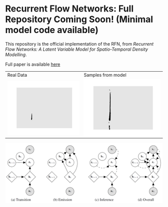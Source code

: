 # Recurrent Flow Networks: Full Repository Coming Soon! (Minimal model code available)

This repository is the official implementation of the RFN, from *Recurrent Flow Networks: A Latent Variable Model for Spatio-Temporal Density Modelling*.

Full paper is available [here](https://arxiv.org/abs/2006.05256)

<table>
  <tr>
    <td>Real Data</td>
     <td>Samples from model</td>
  </tr>
  <tr>
    <td><img align="left" src="images/RFN_data.gif" width="500"/></td>
   <td><img align="left" src="images/RFN_samples.gif" width="500"/></td>
  </tr>
 </table>

<img align="left" src="images/pgm.png" width="1000"/></td>
